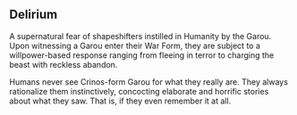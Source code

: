 ## Delirium
A supernatural fear of shapeshifters instilled in Humanity by the Garou. Upon witnessing a Garou enter their War Form, they are subject to a willpower-based response ranging from fleeing in terror to charging the beast with reckless abandon.

Humans never see Crinos-form Garou for what they really are. They always rationalize them instinctively, concocting elaborate and horrific stories about what they saw. That is, if they even remember it at all.

